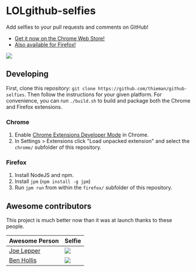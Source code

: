 LOLgithub-selfies
==============

Add selfies to your pull requests and comments on GitHub!

* [Get it now on the Chrome Web Store!](https://chrome.google.com/webstore/detail/github-selfies/ldnpkdnkgkogfnahcnldaedcoadjbkbl)
* [Also available for Firefox!](https://addons.mozilla.org/en-US/firefox/addon/github-selfies/)

![](http://i.imgur.com/ynB5qov.png)

## Developing

First, clone this repository: `git clone https://github.com/thieman/github-selfies`. Then follow the instructions for your given platform. For convenience, you can run `./build.sh` to build and package both the Chrome and Firefox extensions.

### Chrome

1. Enable [Chrome Extensions Developer Mode](https://developer.chrome.com/extensions/faq#faq-dev-01) in Chrome.
2. In Settings > Extensions click "Load unpacked extension" and select the `chrome/` subfolder of this repository.

### Firefox

1. Install NodeJS and npm.
2. Install `jpm` (`npm install -g jpm`)
3. Run `jpm run` from within the `firefox/` subfolder of this repository.

## Awesome contributors

This project is much better now than it was at launch thanks to these people.

Awesome Person | Selfie
-------------- | ------
[Joe Lepper](http://github.com/joeLepper) | ![](https://camo.githubusercontent.com/fe6f151919b83cb46a4598293e3b26df05391d7a/687474703a2f2f692e696d6775722e636f6d2f615a396972764f2e676966)
[Ben Hollis](http://github.com/bhollis) | ![](https://camo.githubusercontent.com/46f0d405b416184bd9771351c414bce5382ff029/687474703a2f2f692e696d6775722e636f6d2f5a486f756856562e676966)
